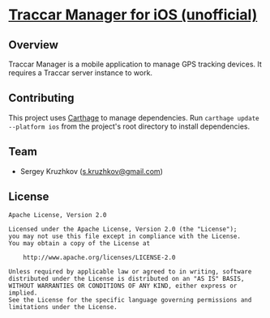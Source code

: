 # [Traccar Manager for iOS (unofficial)](https://www.traccar.org)


## Overview

Traccar Manager is a mobile application to manage GPS tracking devices. It requires a Traccar server instance to work.

## Contributing

This project uses [Carthage](https://github.com/Carthage/Carthage) to manage dependencies.  Run `carthage update --platform ios` from the project's root directory to install dependencies.

## Team

- Sergey Kruzhkov ([s.kruzhkov@gmail.com](mailto:s.kruzhkov@gmail.com))

## License

    Apache License, Version 2.0

    Licensed under the Apache License, Version 2.0 (the "License");
    you may not use this file except in compliance with the License.
    You may obtain a copy of the License at

        http://www.apache.org/licenses/LICENSE-2.0

    Unless required by applicable law or agreed to in writing, software
    distributed under the License is distributed on an "AS IS" BASIS,
    WITHOUT WARRANTIES OR CONDITIONS OF ANY KIND, either express or implied.
    See the License for the specific language governing permissions and
    limitations under the License.

